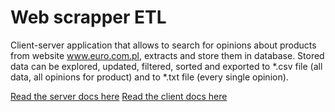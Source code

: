 # Web scrapper ETL

Client-server application that allows to search for opinions about products from website www.euro.com.pl,
extracts and store them in database.
Stored data can be explored, updated, filtered, sorted and exported to *.csv file (all data, all opinions for product)
and to *.txt file (every single opinion).

[Read the server docs here](https://bearsie.github.io/web-scrapper-etl-typescript/server/index.html)
[Read the client docs here](https://bearsie.github.io/web-scrapper-etl-typescript/client/index.html)